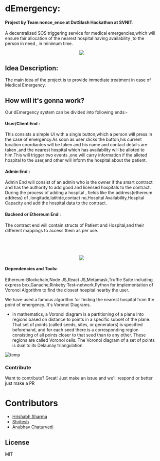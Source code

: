 # dEmergency:

#### Project by Team nonce_ence at DotSlash Hackathon at SVNIT.

A decentralized SOS triggering service for medical emergencies,which will ensure fair allocation of the nearest hospital having availability ,to the person in need , in minimum time.

<p align="center">
<img src="https://github.com/Sharma-Hrishabh/dEmergency_dotslash/blob/master/imgs/ss.png" />
</p>  

## Idea Description:
The main idea of the project is to provide immediate treatment in case of Medical Emergency.

## How will it's gonna work?
Our dEmergency system can be divided into following ends:-

#### User/Client End :
This consists a simple UI with a single button,which a person will press in the case of emergency.As soon as user clicks the button,his current location coordiantes will be taken and his name and contact details are taken ,and the nearest hospital which has availability will be alloted to him.This will trigger two events ,one will carry information if the alloted hospital to the user,and other will inform the hospital about the patient.

#### Admin End :
Admin End will consist of an admin who is the owner if the smart contract and has the authority to add good and licensed hospitals to the contract.
During the process of adding a hospital , fields like the address(ethereum address) of ,longitude,latitide,contact no,Hospital Availability,Hospital Capacity and add the hospital data to the contract.

#### Backend or Ethereum End :

The contract end will contain structs of Patient and Hospital,and their different mappings to access them as per use.

<h1 align="center">
<br>
<img src="https://github.com/Sharma-Hrishabh/dEmergency_dotslash/blob/master/imgs/workflow.jpg" />
<br>
</h1>  

#### Dependencies and Tools:
Ethereum-Blockchain,Node JS,React JS,Metamask,Truffle Suite including express box,Ganache,Rinkeby Test-network,Python for implementation
of Voronoi Algorithm to find the closest hospital nearby the user.

We have used a famous algorithm for finding the nearest hospital from the point of emergency. It's Voronoi Diagrams.
- In mathematics, a Voronoi diagram is a partitioning of a plane into regions based on distance to points in a specific subset of the plane. That set of points (called seeds, sites, or generators) is specified beforehand, and for each seed there is a corresponding region consisting of all points closer to that seed than to any other. These regions are called Voronoi cells. The Voronoi diagram of a set of points is dual to its Delaunay triangulation.

![temp](https://github.com/Sharma-Hrishabh/dEmergency_dotslash/blob/master/imgs/Voronoi.png)

### Contribute

Want to contribute? Great! Just make an issue and we'll respond or better just make a PR

# Contributors
- [Hrishabh Sharma](https://github.com/Sharma-Hrishabh) 
- [Shritesh](https://github.com/Shritesh99)
- [Anubhav Chaturvedi](https://github.com/aniforverizon)

License
----

MIT
